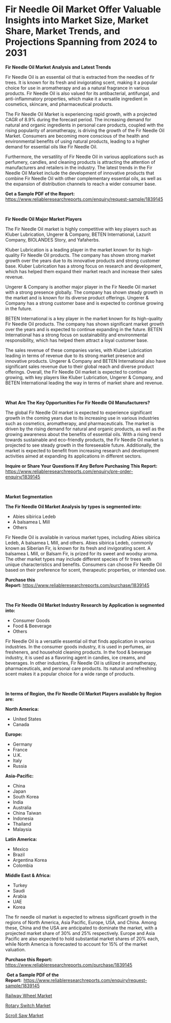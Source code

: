 <p><h1>Fir Needle Oil Market Offer Valuable Insights into Market Size, Market Share, Market Trends, and Projections Spanning from 2024 to 2031</h1></p><p><strong>Fir Needle Oil Market Analysis and Latest Trends</strong></p>
<p><p>Fir Needle Oil is an essential oil that is extracted from the needles of fir trees. It is known for its fresh and invigorating scent, making it a popular choice for use in aromatherapy and as a natural fragrance in various products. Fir Needle Oil is also valued for its antibacterial, antifungal, and anti-inflammatory properties, which make it a versatile ingredient in cosmetics, skincare, and pharmaceutical products.</p><p>The Fir Needle Oil Market is experiencing rapid growth, with a projected CAGR of 8.9% during the forecast period. The increasing demand for natural and organic ingredients in personal care products, coupled with the rising popularity of aromatherapy, is driving the growth of the Fir Needle Oil Market. Consumers are becoming more conscious of the health and environmental benefits of using natural products, leading to a higher demand for essential oils like Fir Needle Oil.</p><p>Furthermore, the versatility of Fir Needle Oil in various applications such as perfumery, candles, and cleaning products is attracting the attention of manufacturers and retailers in the industry. The latest trends in the Fir Needle Oil Market include the development of innovative products that combine Fir Needle Oil with other complementary essential oils, as well as the expansion of distribution channels to reach a wider consumer base.</p></p>
<p><strong>Get a Sample PDF of the Report:&nbsp;</strong> <a href="https://www.reliableresearchreports.com/enquiry/request-sample/1839145">https://www.reliableresearchreports.com/enquiry/request-sample/1839145</a></p>
<p>&nbsp;</p>
<p><strong>Fir Needle Oil Major Market Players</strong></p>
<p><p>The Fir Needle Oil market is highly competitive with key players such as Kluber Lubrication, Ungerer & Company, BETEN International, Lazurit Company, BIOLANDES Story, and Yafaherbs. </p><p>Kluber Lubrication is a leading player in the market known for its high-quality Fir Needle Oil products. The company has shown strong market growth over the years due to its innovative products and strong customer base. Kluber Lubrication has a strong focus on research and development, which has helped them expand their market reach and increase their sales revenue.</p><p>Ungerer & Company is another major player in the Fir Needle Oil market with a strong presence globally. The company has shown steady growth in the market and is known for its diverse product offerings. Ungerer & Company has a strong customer base and is expected to continue growing in the future.</p><p>BETEN International is a key player in the market known for its high-quality Fir Needle Oil products. The company has shown significant market growth over the years and is expected to continue expanding in the future. BETEN International has a strong focus on sustainability and environmental responsibility, which has helped them attract a loyal customer base.</p><p>The sales revenue of these companies varies, with Kluber Lubrication leading in terms of revenue due to its strong market presence and innovative products. Ungerer & Company and BETEN International also have significant sales revenue due to their global reach and diverse product offerings. Overall, the Fir Needle Oil market is expected to continue growing, with key players like Kluber Lubrication, Ungerer & Company, and BETEN International leading the way in terms of market share and revenue.</p></p>
<p>&nbsp;</p>
<p><strong>What Are The Key Opportunities For Fir Needle Oil Manufacturers?</strong></p>
<p><p>The global Fir Needle Oil market is expected to experience significant growth in the coming years due to its increasing use in various industries such as cosmetics, aromatherapy, and pharmaceuticals. The market is driven by the rising demand for natural and organic products, as well as the growing awareness about the benefits of essential oils. With a rising trend towards sustainable and eco-friendly products, the Fir Needle Oil market is projected to see steady growth in the foreseeable future. Additionally, the market is expected to benefit from increasing research and development activities aimed at expanding its applications in different sectors.</p></p>
<p><strong>Inquire or Share Your Questions If Any Before Purchasing This Report:</strong> <a href="https://www.reliableresearchreports.com/enquiry/pre-order-enquiry/1839145">https://www.reliableresearchreports.com/enquiry/pre-order-enquiry/1839145</a></p>
<p>&nbsp;</p>
<p><strong>Market Segmentation</strong></p>
<p><strong>The Fir Needle Oil Market Analysis by types is segmented into:</strong></p>
<p><ul><li>Abies sibirica Ledeb</li><li>A balsamea L Mill</li><li>Others</li></ul></p>
<p><p>Fir Needle Oil is available in various market types, including Abies sibirica Ledeb, A balsamea L Mill, and others. Abies sibirica Ledeb, commonly known as Siberian Fir, is known for its fresh and invigorating scent. A balsamea L Mill, or Balsam Fir, is prized for its sweet and woodsy aroma. The other market types may include different species of fir trees with unique characteristics and benefits. Consumers can choose Fir Needle Oil based on their preference for scent, therapeutic properties, or intended use.</p></p>
<p><strong>Purchase this Report:&nbsp;</strong><a href="https://www.reliableresearchreports.com/purchase/1839145">https://www.reliableresearchreports.com/purchase/1839145</a></p>
<p>&nbsp;</p>
<p><strong>The Fir Needle Oil Market Industry Research by Application is segmented into:</strong></p>
<p><ul><li>Consumer Goods</li><li>Food & Beeverage</li><li>Others</li></ul></p>
<p><p>Fir Needle Oil is a versatile essential oil that finds application in various industries. In the consumer goods industry, it is used in perfumes, air fresheners, and household cleaning products. In the food & beverage industry, it is used as a flavoring agent in candies, ice creams, and beverages. In other industries, Fir Needle Oil is utilized in aromatherapy, pharmaceuticals, and personal care products. Its natural and refreshing scent makes it a popular choice for a wide range of products.</p></p>
<p>&nbsp;</p>
<p><strong>In terms of Region, the Fir Needle Oil Market Players available by Region are:</strong></p>
<p>
    <p> <strong> North America: </strong>
        <ul>
            <li>United States</li>
            <li>Canada</li>
        </ul>
        </p> 
    <p> <strong> Europe: </strong>
        <ul>
            <li>Germany</li>
            <li>France</li>
            <li>U.K.</li>
            <li>Italy</li>
            <li>Russia</li>
        </ul>
        </p> 
    <p> <strong> Asia-Pacific: </strong>
        <ul>
            <li>China</li>
            <li>Japan</li>
            <li>South Korea</li>
            <li>India</li>
            <li>Australia</li>
            <li>China Taiwan</li>
            <li>Indonesia</li>
            <li>Thailand</li>
            <li>Malaysia</li>
        </ul>
        </p> 
    <p> <strong> Latin America: </strong>
        <ul>
            <li>Mexico</li>
            <li>Brazil</li>
            <li>Argentina Korea</li>
            <li>Colombia</li>
        </ul>
        </p> 
    <p> <strong> Middle East & Africa: </strong>
        <ul>
            <li>Turkey</li>
            <li>Saudi</li>
            <li>Arabia</li>
            <li>UAE</li>
            <li>Korea</li>
        </ul>
    </p>
    </p>
<p><p>The fir needle oil market is expected to witness significant growth in the regions of North America, Asia Pacific, Europe, USA, and China. Among these, China and the USA are anticipated to dominate the market, with a projected market share of 30% and 25% respectively. Europe and Asia Pacific are also expected to hold substantial market shares of 20% each, while North America is forecasted to account for 15% of the market valuation.</p></p>
<p><strong>Purchase this Report: </strong><a href="https://www.reliableresearchreports.com/purchase/1839145">https://www.reliableresearchreports.com/purchase/1839145</a></p>
<p>&nbsp;<strong>Get a Sample PDF of the Report:&nbsp;&nbsp;</strong><a href="https://www.reliableresearchreports.com/enquiry/request-sample/1839145">https://www.reliableresearchreports.com/enquiry/request-sample/1839145</a></p>
<p><strong></strong></p>
<p><p><a href="https://view.publitas.com/reportprime-1/railway-wheel-market-provides-detailed-segmentation-of-this-market-based-on-type-application-and-region-and-forecast-for-the-period-from-2024-2031/">Railway Wheel Market</a></p><p><a href="https://view.publitas.com/reportprime-1/rotary-switch-market-research-report-forecasted-for-period-from-2024-2031-by-market-type-market-application-and-region/">Rotary Switch Market</a></p><p><a href="https://view.publitas.com/reportprime-1/scroll-saw-market-size-market-trends-and-growth-outlook-forecasted-for-period-from-2024-to-2031/">Scroll Saw Market</a></p></p>
